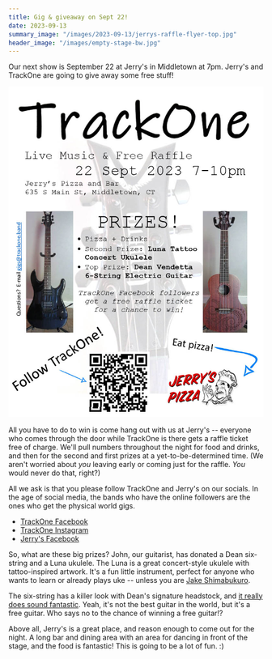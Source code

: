 ```yaml
---
title: Gig & giveaway on Sept 22!
date: 2023-09-13
summary_image: "/images/2023-09-13/jerrys-raffle-flyer-top.jpg"
header_image: "/images/empty-stage-bw.jpg"
---
```


Our next show is September 22 at Jerry's in Middletown at 7pm.
Jerry's and TrackOne are going to give away some free stuff!

![](/images/2023-09-13/jerrys-raffle-flyer.jpg)

All you have to do to win is come hang out with us at Jerry's -- everyone who comes through the door while TrackOne is there gets a raffle ticket free of charge.
We'll pull numbers throughout the night for food and drinks, and then for the second and first prizes at a yet-to-be-determined time.
(We aren't worried about *you* leaving early or coming just for the raffle.  *You* would never do that, right?)

All we ask is that you please follow TrackOne and Jerry's on our socials.
In the age of social media, the bands who have the online followers are the ones who get the physical world gigs.

* [TrackOne Facebook](https://www.facebook.com/trackone.band.ct)
* [TrackOne Instagram](https://www.instagram.com/trackone.band)
* [Jerry's Facebook](https://www.facebook.com/JerrysPizzaCT/)

So, what are these big prizes?  John, our guitarist, has donated a Dean six-string and a Luna ukulele.
The Luna is a great concert-style ukulele with tattoo-inspired artwork.
It's a fun little instrument, perfect for anyone who wants to learn or already plays uke -- unless you are [Jake Shimabukuro](https://youtu.be/VX5rHDrJ6Ko?si=7b6iz3UXLDXc4m6k&t=45).

The six-string has a killer look with Dean's signature headstock,
and [it really does sound fantastic](https://youtu.be/pDfjEYuRVJU?si=I-48fN_iYVTMo2TH).
Yeah, it's not the best guitar in the world, but it's a free guitar.
Who says no to the chance of winning a free guitar!?


Above all, Jerry's is a great place, and reason enough to come out for the night.
A long bar and dining area with an area for dancing in front of the stage, and the food is fantastic!
This is going to be a lot of fun.  :)
